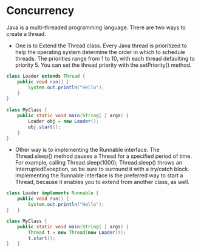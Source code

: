 # Concurrency

Java is a multi-threaded programming language. There are two ways to create a thread.

- One is to Extend the Thread class. Every Java thread is prioritized to help the operating system determine the order in which to schedule threads. The priorities range from 1 to 10, with each thread defaulting to priority 5. You can set the thread priority with the setPriority() method.

```java
class Loader extends Thread {  
    public void run() {    
        System.out.println("Hello");  
    }
}
    
class MyClass {  
    public static void main(String[ ] args) {    
        Loader obj = new Loader();    
        obj.start();  
    }
}
```

- Other way is to  implementing the Runnable interface. The Thread.sleep() method pauses a Thread for a specified period of time. For example, calling Thread.sleep(1000); Thread.sleep() throws an InterruptedException, so be sure to surround it with a try/catch block. implementing the Runnable interface is the preferred way to start a Thread, because it enables you to extend from another class, as well.
  
```java
class Loader implements Runnable {  
    public void run() {    
        System.out.println("Hello");  
}   }

class MyClass {  
    public static void main(String[ ] args) {    
        Thread t = new Thread(new Loader());    
        t.start();  
}   }
```
